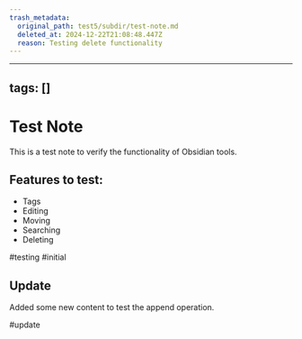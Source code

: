 ```yaml
---
trash_metadata:
  original_path: test5/subdir/test-note.md
  deleted_at: 2024-12-22T21:08:48.447Z
  reason: Testing delete functionality
---
```


---
tags: []
---

# Test Note

This is a test note to verify the functionality of Obsidian tools.

## Features to test:
- Tags
- Editing
- Moving
- Searching
- Deleting

#testing #initial

## Update
Added some new content to test the append operation.

#update